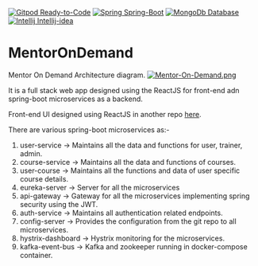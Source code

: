 [![Gitpod Ready-to-Code](https://img.shields.io/badge/Gitpod-Ready--to--Code-blue?logo=gitpod)](https://gitpod.io/#https://github.com/shubhamlatkar/mentor-on-demand-backend)
[![Spring Spring-Boot](https://img.shields.io/badge/Spring-Spring_boot-green?logo=spring)](https://start.spring.io/)
[![MongoDb Database](https://img.shields.io/badge/MongoDB-Database-47A248?logo=mongodb)](https://cloud.mongodb.com/)
[![Intellij Intellij-idea](https://img.shields.io/badge/Intellij-Intellij_idea-black?logo=intellij-idea)](https://www.jetbrains.com/idea/)


# MentorOnDemand #
Mentor On Demand Architecture diagram.
[![Mentor-On-Demand.png](https://i.postimg.cc/gj92K8WG/Mentor-On-Demand.png)](https://postimg.cc/0Mfvk6j4)
  
It is a full stack web app designed using the ReactJS for front-end adn spring-boot microservices as a backend.

Front-end UI designed using ReactJS in another repo [here](https://github.com/shubhamlatkar/react-redux-thunk/tree/master/src/Mentor-on-demand).
  
 
There are various spring-boot microservices as:-
  1. user-service -> Maintains all the data and functions for user, trainer, admin.
  2. course-service -> Maintains all the data and functions of courses.
  3. user-course -> Maintains all the functions and data of user specific course details.
  4. eureka-server -> Server for all the microservices
  5. api-gateway -> Gateway for all the microservices implementing spring security using the JWT.
  6. auth-service -> Maintains all authentication related endpoints.
  7. config-server -> Provides the configuration from the git repo to all microservices.
  8. hystrix-dashboard -> Hystrix monitoring for the microservices.
  9. kafka-event-bus -> Kafka and zookeeper running in docker-compose container.

